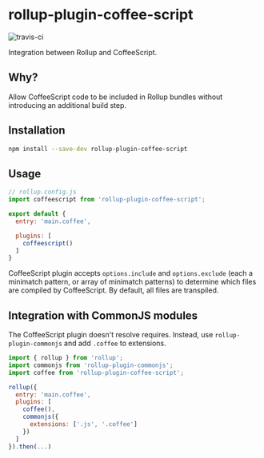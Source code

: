 # rollup-plugin-coffee-script
![travis-ci](https://travis-ci.org/lautis/rollup-plugin-coffee-script.svg?branch=master)

Integration between Rollup and CoffeeScript.

## Why?

Allow CoffeeScript code to be included in Rollup bundles without introducing an
additional build step.

## Installation

```bash
npm install --save-dev rollup-plugin-coffee-script
```

## Usage

```js
// rollup.config.js
import coffeescript from 'rollup-plugin-coffee-script';

export default {
  entry: 'main.coffee',

  plugins: [
    coffeescript()
  ]
}
```

CoffeeScript plugin accepts `options.include` and `options.exclude` (each a
minimatch pattern, or array of minimatch patterns) to determine which files are
compiled by CoffeeScript. By default, all files are transpiled.

## Integration with CommonJS modules

The CoffeeScript plugin doesn't resolve requires. Instead,
use `rollup-plugin-commonjs` and add `.coffee` to extensions.

```js
import { rollup } from 'rollup';
import commonjs from 'rollup-plugin-commonjs';
import coffee from 'rollup-plugin-coffee-script';

rollup({
  entry: 'main.coffee',
  plugins: [
    coffee(),
    commonjs({
      extensions: ['.js', '.coffee']
    })
  ]
}).then(...)
```
